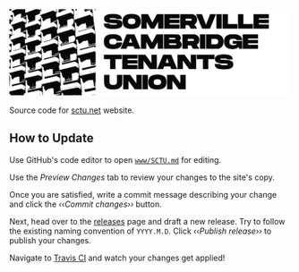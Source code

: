 <img alt="sctu" src="./www/logo.jpg"/>

Source code for [sctu.net](https://www.sctu.net) website.

## How to Update

Use GitHub's code editor to open [`www/SCTU.md`](https://github.com/somerville-cambridge-tenants-union/sctu.net/edit/master/www/SCTU.md) for editing.

Use the _Preview Changes_ tab to review your changes to the site's copy.

Once you are satisfied, write a commit message describing your change and click the _‹‹Commit changes››_ button.

Next, head over to the [releases](https://github.com/somerville-cambridge-tenants-union/sctu.net/releases) page and draft a new release. Try to follow the existing naming convention of `YYYY.M.D`. Click _‹‹Publish release››_ to publish your changes.

Navigate to [Travis CI](https://travis-ci.com/somerville-cambridge-tenants-union/sctu.net) and watch your changes get applied!
